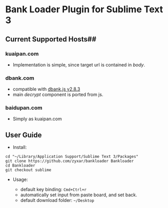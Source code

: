 # Bank Loader Plugin for Sublime Text 3 #


## Current Supported Hosts##

### kuaipan.com ###

- Implementation is simple, since target url is contained in _body_.

### dbank.com ###

- compatible with [dbank.js v2.8.3](http://st1.dbank.com/netdisk/js/custom-link1.js?v=2.8.3)
- main _decrypt_ component is ported from js.

### baidupan.com ###

- Simply as kuaipan.com

## User Guide ##

- Install:

``` shell
cd "~/Library/Application Support/Sublime Text 3/Packages"
git clone https://github.com/zyxar/bankloader Bankloader
cd Bankloader
git checkout sublime
```

- Usage:

	- default key binding: `Cmd+Ctrl+r`
	- automatically set input from paste board, and set back.
	- default download folder: `~/Desktop`
	


